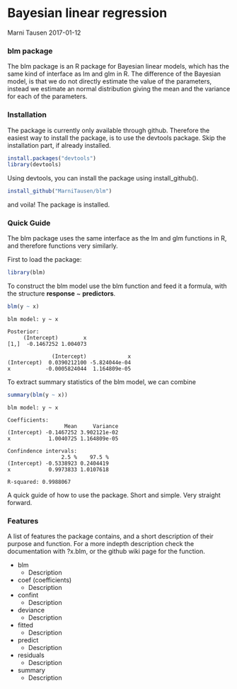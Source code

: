 Bayesian linear regression
================
Marni Tausen
2017-01-12

### blm package

The blm package is an R package for Bayesian linear models, which has the same kind of interface as lm and glm in R. The difference of the Bayesian model, is that we do not directly estimate the value of the parameters, instead we estimate an normal distribution giving the mean and the variance for each of the parameters.

### Installation

The package is currently only available through github. Therefore the easiest way to install the package, is to use the devtools package. Skip the installation part, if already installed.

``` r
install.packages("devtools")
library(devtools)
```

Using devtools, you can install the package using install\_github().

``` r
install_github("MarniTausen/blm")
```

and voila! The package is installed.

### Quick Guide

The blm package uses the same interface as the lm and glm functions in R, and therefore functions very similarly.

First to load the package:

``` r
library(blm)
```

To construct the blm model use the blm function and feed it a formula, with the structure **response** ~ **predictors**.

``` r
blm(y ~ x)
```

    blm model: y ~ x

    Posterior:
         (Intercept)        x
    [1,]  -0.1467252 1.004073

                  (Intercept)             x
    (Intercept)  0.0390212100 -5.824044e-04
    x           -0.0005824044  1.164809e-05

To extract summary statistics of the blm model, we can combine

``` r
summary(blm(y ~ x))
```

    blm model: y ~ x

    Coefficients:
                      Mean     Variance
    (Intercept) -0.1467252 3.902121e-02
    x            1.0040725 1.164809e-05

    Confindence intervals: 
                     2.5 %    97.5 %
    (Intercept) -0.5338923 0.2404419
    x            0.9973833 1.0107618

    R-squared: 0.9988067

A quick guide of how to use the package. Short and simple. Very straight forward.

### Features

A list of features the package contains, and a short description of their purpose and function. For a more indepth description check the documentation with ?x.blm, or the github wiki page for the function.

-   blm
    -   Description
-   coef (coefficients)
    -   Description
-   confint
    -   Description
-   deviance
    -   Description
-   fitted
    -   Description
-   predict
    -   Description
-   residuals
    -   Description
-   summary
    -   Description
